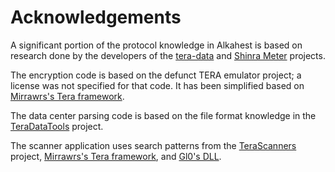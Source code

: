 # Acknowledgements

A significant portion of the protocol knowledge in Alkahest is based on
research done by the developers of the
[tera-data](https://github.com/meishuu/tera-data) and
[Shinra Meter](https://github.com/neowutran/ShinraMeter) projects.

The encryption code is based on the defunct TERA emulator project; a license
was not specified for that code. It has been simplified based on
[Mirrawrs's Tera framework](https://github.com/Mirrawrs/Tera).

The data center parsing code is based on the file format knowledge in the
[TeraDataTools](https://github.com/gothos-folly/TeraDataTools) project.

The scanner application uses search patterns from the
[TeraScanners](https://github.com/meishuu/TeraScanners) project,
[Mirrawrs's Tera framework](https://github.com/Mirrawrs/Tera), and
[Gl0's DLL](https://github.com/neowutran/TeraDpsMeterData/blob/master/copypaste-tuto/Gl0-dll.txt).
